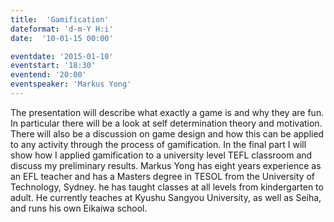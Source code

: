 ```yaml
---
title:  'Gamification'
dateformat: 'd-m-Y H:i'
date:  '10-01-15 00:00'

eventdate: '2015-01-10'
eventstart: '18:30'
eventend: '20:00'
eventspeaker: 'Markus Yong'
---
```


The presentation will describe what exactly a game is and why they are fun. In particular there will be a look at self determination theory and motivation. There will also be a discussion on game design and how this can be applied to any activity through the process of gamification. In the final part I will show how I applied gamification to a university level TEFL classroom and discuss my preliminary results.
Markus Yong has eight years experience as an EFL teacher and has a Masters degree in TESOL from the University of Technology, Sydney. he has taught classes at all levels from kindergarten to adult. He currently teaches at Kyushu Sangyou University, as well as Seiha, and runs his own Eikaiwa school. 

